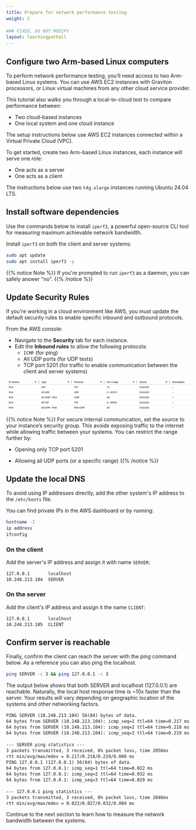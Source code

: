 ```yaml
---
title: Prepare for network performance testing
weight: 2

### FIXED, DO NOT MODIFY
layout: learningpathall
---
```


## Configure two Arm-based Linux computers

To perform network performance testing, you'll need access to two Arm-based Linux systems. You can use AWS EC2 instances with Graviton processors, or Linux virtual machines from any other cloud service provider.

This tutorial also walks you through a local-to-cloud test to compare performance between:

* Two cloud-based instances
* One local system and one cloud instance

The setup instructions below use AWS EC2 instances connected within a Virtual Private Cloud (VPC).

To get started, create two Arm-based Linux instances, each instance will serve one role:

* One acts as a server
* One acts as a client

The instructions below use two `t4g.xlarge` instances running Ubuntu 24.04 LTS. 

## Install software dependencies

Use the commands below to install `iperf3`, a powerful open-source CLI tool for measuring maximum achievable network bandwidth. 

Install `iperf3` on both the client and server systems:

```bash
sudo apt update
sudo apt install iperf3 -y
```

{{% notice Note %}}
If you're prompted to run `iperf3` as a daemon, you can safely answer "no".
{{% /notice %}}

## Update Security Rules 

If you're working in a cloud environment like AWS, you must update the default security rules to enable specific inbound and outbound protocols. 

From the AWS console:

* Navigate to the **Security** tab for each instance. 
* Edit the **Inbound rules** to allow the following protocols:
    * `ICMP` (for ping)
    * All UDP ports (for UDP tests)
    * TCP port 5201 (for traffic to enable communication between the client and server systems) 

![example_traffic#center](./example_traffic_rules.png "Example traffic")

{{% notice Note %}}
For secure internal communication, set the source to your instance’s security group. This avoids exposing traffic to the internet while allowing traffic between your systems.
You can restrict the range further by:

* Opening only TCP port 5201

* Allowing all UDP ports (or a specific range)
{{% /notice %}}

## Update the local DNS

To avoid using IP addresses directly, add the other system's IP address to the `/etc/hosts` file.

You can find private IPs in the AWS dashboard or by running:

```bash
hostname -I
ip address
ifconfig
```

### On the client

Add the server's IP address and assign it with name `SERVER`:

```output
127.0.0.1       localhost
10.248.213.104  SERVER
```

### On the server

Add the client's IP address and assign it the name `CLIENT`:

```output
127.0.0.1       localhost
10.248.213.105  CLIENT
```

## Confirm server is reachable

Finally, confirm the client can reach the server with the ping command below. As a reference you can also ping the localhost. 

```bash
ping SERVER -c 3 && ping 127.0.0.1 -c 3
```

The output below shows that both SERVER and localhost (127.0.0.1) are reachable. Naturally, the local host response time is ~10x faster than the server. Your results will vary depending on geographic location of the systems and other networking factors. 

```output
PING SERVER (10.248.213.104) 56(84) bytes of data.
64 bytes from SERVER (10.248.213.104): icmp_seq=1 ttl=64 time=0.217 ms
64 bytes from SERVER (10.248.213.104): icmp_seq=2 ttl=64 time=0.218 ms
64 bytes from SERVER (10.248.213.104): icmp_seq=3 ttl=64 time=0.219 ms

--- SERVER ping statistics ---
3 packets transmitted, 3 received, 0% packet loss, time 2056ms
rtt min/avg/max/mdev = 0.217/0.218/0.219/0.000 ms
PING 127.0.0.1 (127.0.0.1) 56(84) bytes of data.
64 bytes from 127.0.0.1: icmp_seq=1 ttl=64 time=0.022 ms
64 bytes from 127.0.0.1: icmp_seq=2 ttl=64 time=0.032 ms
64 bytes from 127.0.0.1: icmp_seq=3 ttl=64 time=0.029 ms

--- 127.0.0.1 ping statistics ---
3 packets transmitted, 3 received, 0% packet loss, time 2046ms
rtt min/avg/max/mdev = 0.022/0.027/0.032/0.004 ms
```

Continue to the next section to learn how to measure the network bandwidth between the systems.